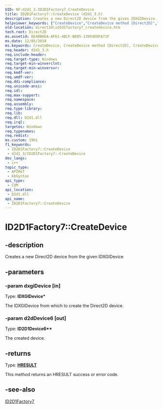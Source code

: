 ```yaml
---
UID: NF:d2d1_3.ID2D1Factory7.CreateDevice
title: ID2D1Factory7::CreateDevice (d2d1_3.h)
description: Creates a new Direct2D device from the given IDXGIDevice.
helpviewer_keywords: ["CreateDevice","CreateDevice method [Direct2D]","CreateDevice method [Direct2D]","ID2D1Factory7 interface","ID2D1Factory7 interface [Direct2D]","CreateDevice method","ID2D1Factory7.CreateDevice","ID2D1Factory7::CreateDevice","d2d1_3/ID2D1Factory7::CreateDevice","direct2d.id2d1factory7_createdevice"]
old-location: direct2d\id2d1factory7_createdevice.htm
tech.root: Direct2D
ms.assetid: 6E40B8EA-AF61-40CF-B085-13954EDFA71F
ms.date: 12/05/2018
ms.keywords: CreateDevice, CreateDevice method [Direct2D], CreateDevice method [Direct2D],ID2D1Factory7 interface, ID2D1Factory7 interface [Direct2D],CreateDevice method, ID2D1Factory7.CreateDevice, ID2D1Factory7::CreateDevice, d2d1_3/ID2D1Factory7::CreateDevice, direct2d.id2d1factory7_createdevice
req.header: d2d1_3.h
req.include-header: 
req.target-type: Windows
req.target-min-winverclnt: 
req.target-min-winversvr: 
req.kmdf-ver: 
req.umdf-ver: 
req.ddi-compliance: 
req.unicode-ansi: 
req.idl: 
req.max-support: 
req.namespace: 
req.assembly: 
req.type-library: 
req.lib: 
req.dll: D2d1.dll
req.irql: 
targetos: Windows
req.typenames: 
req.redist: 
ms.custom: 19H1
f1_keywords:
 - ID2D1Factory7::CreateDevice
 - d2d1_3/ID2D1Factory7::CreateDevice
dev_langs:
 - c++
topic_type:
 - APIRef
 - kbSyntax
api_type:
 - COM
api_location:
 - D2d1.dll
api_name:
 - ID2D1Factory7::CreateDevice
---
```


# ID2D1Factory7::CreateDevice


## -description

Creates a new Direct2D device from the given IDXGIDevice

## -parameters

### -param dxgiDevice [in]

Type: <b>IDXGIDevice*</b>

The IDXGIDevice from which to create the Direct2D device.

### -param d2dDevice6 [out]

Type: <b>ID2D1Device6**</b>

The created device.

## -returns

Type: <b><a href="/windows/win32/com/structure-of-com-error-codes">HRESULT</a></b>

This method returns an HRESULT success or error code.

## -see-also

<a href="/windows/desktop/api/d2d1_3/nn-d2d1_3-id2d1factory7">ID2D1Factory7</a>

